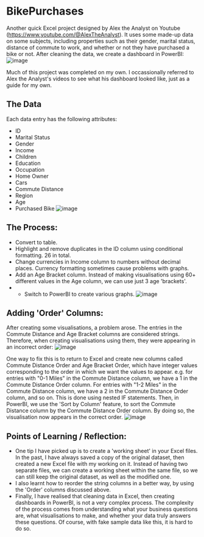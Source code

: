 # BikePurchases
Another quick Excel project designed by Alex the Analyst on Youtube (https://www.youtube.com/@AlexTheAnalyst). It uses some made-up data on some subjects, including properties such as their gender, marital status, distance of commute to work, and whether or not they have purchased a bike or not. After cleaning the data, we create a dashboard in PowerBI:
![image](https://github.com/user-attachments/assets/6ad2c485-1cc3-4476-be65-875df5c479e4)

Much of this project was completed on my own. I occassionally referred to Alex the Analyst's videos to see what his dashboard looked like, just as a guide for my own.

## The Data
Each data entry has the following attributes:
- ID
- Marital Status
- Gender
- Income
- Children
- Education
- Occupation
- Home Owner
- Cars
- Commute Distance
- Region
- Age
- Purchased Bike
![image](https://github.com/user-attachments/assets/b8c106c9-88ad-4ad4-80ed-8dc4653071be)


## The Process:
- Convert to table.
- Highlight and remove duplicates in the ID column using conditional formatting. 26 in total.
- Change currencies in Income column to numbers without decimal places. Currency formatting sometimes cause problems with graphs.
- Add an Age Bracket column. Instead of making visualisations using 60+ different values in the Age column, we can use just 3 age 'brackets'.
- - Switch to PowerBI to create various graphs.
![image](https://github.com/user-attachments/assets/5d6d08bb-8e66-4480-97dc-cd8f0aeec4fb)


## Adding 'Order' Columns:
After creating some visualisations, a problem arose. The entries in the Commute Distance and Age Bracket columns are considered strings. Therefore, when creating visualisations using them, they were appearing in an incorrect order:
![image](https://prod-files-secure.s3.us-west-2.amazonaws.com/0cf2143b-007e-4d2f-91da-9db35b0507e0/f4619f5d-a03a-42f1-aec0-c8fb3c3e4651/image.png)

One way to fix this is to return to Excel and create new columns called Commute Distance Order and Age Bracket Order, which have integer values corresponding to the order in which we want the values to appear. e.g. for entries with "0-1 Miles" in the Commute Distance column, we have a 1 in the Commute Distance Order column. For entries with "1-2 Miles" in the Commute Distance column, we have a 2 in the Commute Distance Order column, and so on. This is done using nested IF statements. Then, in PowerBI, we use the 'Sort by Column' feature, to sort the Commute Distance column by the Commute Distance Order column. By doing so, the visualisation now appears in the correct order.
![image](https://prod-files-secure.s3.us-west-2.amazonaws.com/0cf2143b-007e-4d2f-91da-9db35b0507e0/104ea6f1-5c3d-41cb-a6e1-e4bc7debde94/image.png)

## Points of Learning / Reflection:
- One tip I have picked up is to create a 'working sheet' in your Excel files. In the past, I have always saved a copy of the original dataset, then created a new Excel file with my working on it. Instead of having two separate files, we can create a working sheet within the same file, so we can still keep the original dataset, as well as the modified one.
- I also learnt how to reorder the string columns in a better way, by using the 'Order' columns discussed above.
- Finally, I have realised that cleaning data in Excel, then creating dashboards in PowerBI, is not a very complex process. The complexity of the process comes from understanding what your business questions are, what visualisations to make, and whether your data truly answers these questions. Of course, with fake sample data like this, it is hard to do so.
